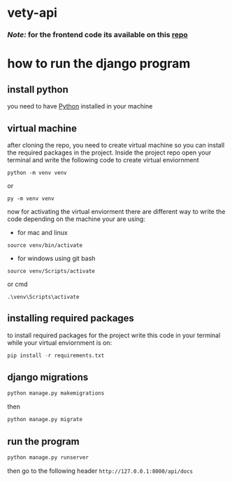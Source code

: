 # vety-api

### *_Note:_* for the frontend code its available on this [repo](https://github.com/BQBB/VETY)

# how to run the django program

## **install python**
  
you need to have [Python](https://www.github.com "Python") installed in your machine




## **virtual machine**

after cloning the repo, you need to create virtual machine so you can install the required packages in the project.
Inside the project repo open your terminal and write the following code to create virtual enviornment

```
python -m venv venv
```

or

```
py -m venv venv
```

now for activating the virtual enviorment there are different way to write the code depending on the machine your are using:

- for mac and linux

```
source venv/bin/activate
```

- for windows using git bash

```
source venv/Scripts/activate
```

or cmd

```
.\venv\Scripts\activate
```

## **installing required packages**


to install required packages for the project write this code in your terminal while your virtual enviornment is on:

```py
pip install -r requirements.txt
```

## **django migrations**


```py
python manage.py makemigrations
```

then

```py
python manage.py migrate
```

## **run the program**


```py
python manage.py runserver
```

then go to the following header `http://127.0.0.1:8000/api/docs`
